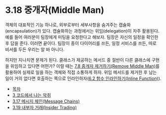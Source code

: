# 3.18 중개자(Middle Man)
객체의 대표적인 기능 하나로, 외부로부터 세부사항을 숨겨주는 캡슐화(encapsulation)가 있다. 캡슐화하는 과정에서는 위임(delegation)이 자주 활용된다. 예를 들어 여러분이 팀장에게 미팅을 요청한다고 해보자. 팀장은 자신의 일정을 확인한 후 답을 준다. 이러면 끝이다. 팀장이 종이 다이어리를 쓰든, 일정 서비스를 쓰든, 따로 비서를 두든 우리는 알 바 아니다.

하지만 지나치면 문제가 된다. 클래스가 제공하는 메서드 중 절반이 다른 클래스에 구현을 위임하고 있다면 어떤가? 이럴 때는 [7.8 중개자 제거하기(Remove Middle Man)](https://github.com/wonder13662/refactoring-v2/blob/writing/chapter07/7-8.md)를 활용하여 실제로 일을 하는 객체와 직접 소통하게 하자. 위임 메서드를 제거한 후 남는 일이 거의 없다면 호출하는 쪽으로 인라인하자([6.2 함수 인라인하기(Inline Function)](https://github.com/wonder13662/refactoring-v2/blob/writing/chapter06/6-2.md)).

- [목차](https://github.com/wonder13662/refactoring-v2/blob/writing/README.md)
- [3 코드에서 나는 악취](https://github.com/wonder13662/refactoring-v2/blob/writing/chapter03)
- [3.17 메시지 체인(Message Chains)](https://github.com/wonder13662/refactoring-v2/blob/writing/chapter03/3-17.md)
- [3.19 내부자 거래(Insider Trading)](https://github.com/wonder13662/refactoring-v2/blob/writing/chapter03/3-19.md)
